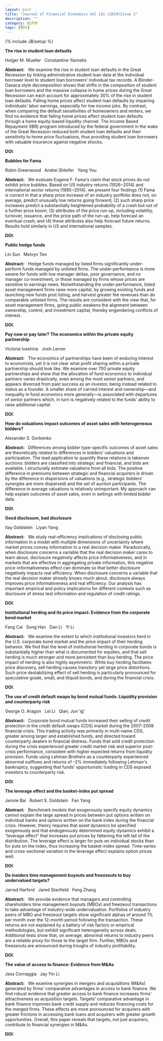 ```yaml
---
layout: post
title: "Journal of Financial Economics Vol 131 (2019)Issue 1"
description: ""
category: 经济学
tags: [期刊]
---
```

{% include JB/setup %}

<p><strong>The rise in student loan defaults</strong></p>
<p>Holger M. Mueller&nbsp;&nbsp;&nbsp;Constantine Yannelis&nbsp;&nbsp;&nbsp;</p>
<p><strong>Abstract:</strong>&nbsp;&nbsp;&nbsp;We examine the rise in student loan defaults in the Great Recession by linking administrative student loan data at the individual borrower level to student loan borrowers’ individual tax records. A Blinder-Oaxaca style decomposition shows that shifts in the composition of student loan borrowers and the massive collapse in home prices during the Great Recession can each account for approximately 30% of the rise in student loan defaults. Falling home prices affect student loan defaults by impairing individuals’ labor earnings, especially for low income jobs. By contrast, when comparing the default sensitivities of homeowners and renters, we find no evidence that falling home prices affect student loan defaults through a home equity-based liquidity channel. The Income Based Repayment (IBR) program introduced by the federal government in the wake of the Great Recession reduced both student loan defaults and their sensitivity to home price fluctuations, thus providing student loan borrowers with valuable insurance against negative shocks.</p>
<p><strong>DOI</strong>:
</p>
<p> </p>
<p> </p>
  

<p><strong>Bubbles for Fama</strong></p>
<p>Robin Greenwood&nbsp;&nbsp;&nbsp;Andrei Shleifer&nbsp;&nbsp;&nbsp;Yang You&nbsp;&nbsp;&nbsp;</p>
<p><strong>Abstract:</strong>&nbsp;&nbsp;&nbsp;We evaluate Eugene F. Fama's claim that stock prices do not exhibit price bubbles. Based on US industry returns (1926‒2014) and international sector returns (1985‒2014), we present four findings (1) Fama is correct in that a sharp price increase of an industry portfolio does not, on average, predict unusually low returns going forward; (2) such sharp price increases predict a substantially heightened probability of a crash but not of a further price boom; (3) attributes of the price run-up, including volatility, turnover, issuance, and the price path of the run-up, help forecast an eventual crash; and (4) these attributes also help forecast future returns. Results hold similarly in US and international samples.</p>
<p><strong>DOI</strong>:
</p>
<p> </p>
<p> </p>
  

<p><strong>Public hedge funds</strong></p>
<p>Lin Sun&nbsp;&nbsp;&nbsp;Melvyn Teo&nbsp;&nbsp;&nbsp;</p>
<p><strong>Abstract:</strong>&nbsp;&nbsp;&nbsp;Hedge funds managed by listed firms significantly under-perform funds managed by unlisted firms. The under-performance is more severe for funds with low manager deltas, poor governance, and no manager co-investment, or those managed by firms whose prices are sensitive to earnings news. Notwithstanding the under-performance, listed asset management firms raise more capital, by growing existing funds and launching new funds post listing, and harvest greater fee revenues than do comparable unlisted firms. The results are consistent with the view that, for asset management firms, going public weakens the alignment between ownership, control, and investment capital, thereby engendering conflicts of interest.</p>
<p><strong>DOI</strong>:
</p>
<p> </p>
<p> </p>
  

<p><strong>Pay now or pay later? The economics within the private equity partnership</strong></p>
<p>Victoria Ivashina&nbsp;&nbsp;&nbsp;Josh Lerner&nbsp;&nbsp;&nbsp;</p>
<p><strong>Abstract:</strong>&nbsp;&nbsp;&nbsp;The economics of partnerships have been of enduring interest to economists, yet it is not clear what profit sharing within a private partnership should look like. We examine over 700 private equity partnerships and show that the allocation of fund economics to individual partners varies drastically, even among the most senior partners, and appears divorced from past success as an investor, being instead related to status as a founder. A smaller share of carried interest and ownership—and inequality in fund economics more generally—is associated with departures of senior partners which, in turn is negatively related to the funds’ ability to raise additional capital.</p>
<p><strong>DOI</strong>:
</p>
<p> </p>
<p> </p>
  

<p><strong>How do valuations impact outcomes of asset sales with heterogeneous bidders?</strong></p>
<p>Alexander S. Gorbenko&nbsp;&nbsp;&nbsp;</p>
<p><strong>Abstract:</strong>&nbsp;&nbsp;&nbsp;Differences among bidder type-specific outcomes of asset sales are theoretically related to differences in bidders’ valuations and participation. The lead application to quantify these relations is takeover auctions: bidders are classified into strategic and financial, and bids are available. I structurally estimate valuations from all bids. The positive difference in premiums between strategic and financial acquirers is driven by the difference in dispersions of valuations (e.g., strategic bidders’ synergies are more dispersed) and the set of auction participants. The difference in average valuations is relatively unimportant. My approach can help explain outcomes of asset sales, even in settings with limited bidder data.</p>
<p><strong>DOI</strong>:
</p>
<p> </p>
<p> </p>
  

<p><strong>Good disclosure, bad disclosure</strong></p>
<p>Itay Goldstein&nbsp;&nbsp;&nbsp;Liyan Yang&nbsp;&nbsp;&nbsp;</p>
<p><strong>Abstract:</strong>&nbsp;&nbsp;&nbsp;We study real-efficiency implications of disclosing public information in a model with multiple dimensions of uncertainty where market prices convey information to a real decision maker. Paradoxically, when disclosure concerns a variable that the real decision maker cares to learn about, disclosure negatively affects price informativeness, and in markets that are effective in aggregating private information, this negative price-informativeness effect can dominate so that better disclosure negatively impacts real efficiency. When disclosure concerns a variable that the real decision maker already knows much about, disclosure always improves price informativeness and real efficiency. Our analysis has important empirical and policy implications for different contexts such as disclosure of stress test information and regulation of credit ratings.</p>
<p><strong>DOI</strong>:
</p>
<p> </p>
<p> </p>
  

<p><strong>Institutional herding and its price impact: Evidence from the corporate bond market</strong></p>
<p>Fang Cai&nbsp;&nbsp;&nbsp;Song Han&nbsp;&nbsp;&nbsp;Dan Li&nbsp;&nbsp;&nbsp;Yi Li&nbsp;&nbsp;&nbsp;</p>
<p><strong>Abstract:</strong>&nbsp;&nbsp;&nbsp;We examine the extent to which institutional investors herd in the U.S. corporate bond market and the price impact of their herding behavior. We find that the level of institutional herding in corporate bonds is substantially higher than what is documented for equities, and that sell herding is much stronger and more persistent than buy herding. The price impact of herding is also highly asymmetric. While buy herding facilitates price discovery, sell herding causes transitory yet large price distortions. Such price destabilizing effect of sell herding is particularly pronounced for speculative-grade, small, and illiquid bonds, and during the financial crisis.</p>
<p><strong>DOI</strong>:
</p>
<p> </p>
<p> </p>
  

<p><strong>The use of credit default swaps by bond mutual funds: Liquidity provision and counterparty risk</strong></p>
<p>George O. Aragon&nbsp;&nbsp;&nbsp;Lei Li&nbsp;&nbsp;&nbsp;Qian, Jun ‘qj’&nbsp;&nbsp;&nbsp;</p>
<p><strong>Abstract:</strong>&nbsp;&nbsp;&nbsp;Corporate bond mutual funds increased their selling of credit protection in the credit default swaps (CDS) market during the 2007–2008 financial crisis. This trading activity was primarily in multi-name CDS, greater among larger and established funds, and directed toward counterparty dealers in financial distress. Funds that sold credit protection during the crisis experienced greater credit market risk and superior post-crisis performance, consistent with higher expected returns from liquidity provision. Funds using Lehman Brothers as a counterparty experienced abnormal outflows and returns of –2% immediately following Lehman's bankruptcy, suggesting that funds’ opportunistic trading in CDS exposed investors to counterparty risk.</p>
<p><strong>DOI</strong>:
</p>
<p> </p>
<p> </p>
  

<p><strong>The leverage effect and the basket-index put spread</strong></p>
<p>Jennie Bai&nbsp;&nbsp;&nbsp;Robert S. Goldstein&nbsp;&nbsp;&nbsp;Fan Yang&nbsp;&nbsp;&nbsp;</p>
<p><strong>Abstract:</strong>&nbsp;&nbsp;&nbsp;Benchmark models that exogenously specify equity dynamics cannot explain the large spread in prices between put options written on individual banks and options written on the bank index during the financial crisis. However, theory requires that asset dynamics be specified exogenously and that endogenously determined equity dynamics exhibit a “leverage effect” that increases put prices by fattening the left tail of the distribution. The leverage effect is larger for puts on individual stocks than for puts on the index, thus increasing the basket-index spread. Time-series and cross-sectional variation in the leverage effect explains option prices well.</p>
<p><strong>DOI</strong>:
</p>
<p> </p>
<p> </p>
  

<p><strong>Do insiders time management buyouts and freezeouts to buy undervalued targets?</strong></p>
<p>Jarrad Harford&nbsp;&nbsp;&nbsp;Jared Stanfield&nbsp;&nbsp;&nbsp;Feng Zhang&nbsp;&nbsp;&nbsp;</p>
<p><strong>Abstract:</strong>&nbsp;&nbsp;&nbsp;We provide evidence that managers and controlling shareholders time management buyouts (MBOs) and freezeout transactions to take advantage of industry-wide undervaluation. Portfolios of industry peers of MBO and freezeout targets show significant alphas of around 1% per month over the 12-month period following the transaction. These returns are not explained by a battery of risk factors or empirical methodologies, but exhibit significant heterogeneity across deals. Additional tests show that, on average, abnormal returns to industry peers are a reliable proxy for those to the target firm. Further, MBOs and freezeouts are announced during troughs of industry profitability.</p>
<p><strong>DOI</strong>:
</p>
<p> </p>
<p> </p>
  

<p><strong>The value of access to finance: Evidence from M&As</strong></p>
<p>Jess Cornaggia&nbsp;&nbsp;&nbsp;Jay Yin Li&nbsp;&nbsp;&nbsp;</p>
<p><strong>Abstract:</strong>&nbsp;&nbsp;&nbsp;We examine synergies in mergers and acquisitions (M&As) generated by firms’ comparative advantages in access to bank finance. We find robust evidence that greater access to bank finance increases firms’ attractiveness as acquisition targets. Targets’ comparative advantage in bank finance improves bank credit supply and reduces financing costs for the merged firms. These effects are more pronounced for acquirers with greater frictions in accessing bank loans and acquirers with greater growth opportunities. Overall, this paper reveals that targets, not just acquirers, contribute to financial synergies in M&As.</p>
<p><strong>DOI</strong>:
</p>
<p> </p>
<p> </p>
  